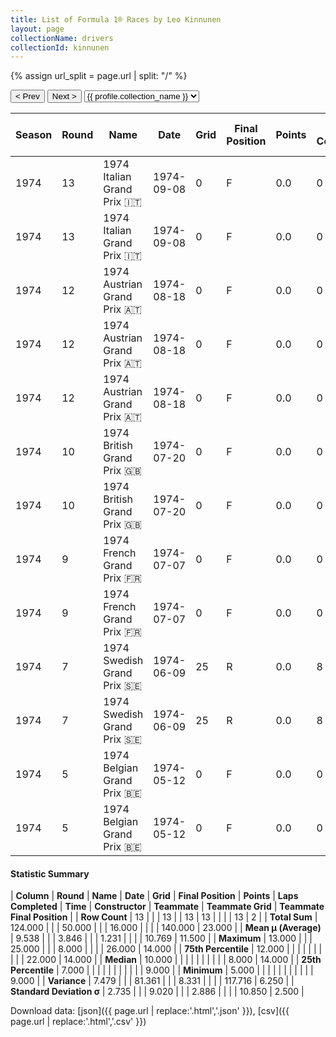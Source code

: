 ```yaml
---
title: List of Formula 1® Races by Leo Kinnunen
layout: page
collectionName: drivers
collectionId: kinnunen
---
```


{% assign url_split = page.url | split: "/" %}
<div id="collection-navigation">
<button onclick="selector.options[selector.selectedIndex-1].value && (window.location = selector.options[selector.selectedIndex-1].value);">&lt; Prev</button>
<button onclick="selector.options[selector.selectedIndex+1].value && (window.location = selector.options[selector.selectedIndex+1].value);">Next &gt;</button>
<select id="selector" onchange="this.options[this.selectedIndex].value && (window.location = this.options[this.selectedIndex].value);">
  {% for collectionId in site.data[page.collectionName].refs %}
    {% if collectionId == page.collectionId %}
      {% assign selected = "selected" %}
    {% else %}
      {% assign selected = "" %}
    {% endif %}
    {% assign profile = site.data[page.collectionName][collectionId].profile %}
    <option value="/f1/{{ page.collectionName }}/{{ collectionId }}/{{ url_split[4] }}" {{ selected }}>{{ profile.collection_name }}</option>
  {% endfor %}
</select>
</div>

| Season | Round | Name | Date | Grid | Final Position | Points | Laps Completed | Time | Constructor | Teammate | Teammate Grid | Teammate Final Position |
|--|--|--|--|--|--|--|--|--|--|--|--|--|
| 1974 | 13 | 1974 Italian Grand Prix 🇮🇹 | 1974-09-08 | 0 | F | 0.0 | 0 |   | Surtees 🇬🇧 | [José Dolhem 🇫🇷](/f1/drivers/dolhem) | 0 | F |
| 1974 | 13 | 1974 Italian Grand Prix 🇮🇹 | 1974-09-08 | 0 | F | 0.0 | 0 |   | Surtees 🇬🇧 | [Derek Bell 🇬🇧](/f1/drivers/bell) | 0 | F |
| 1974 | 12 | 1974 Austrian Grand Prix 🇦🇹 | 1974-08-18 | 0 | F | 0.0 | 0 |   | Surtees 🇬🇧 | [Dieter Quester 🇦🇹](/f1/drivers/quester) | 25 | 9 |
| 1974 | 12 | 1974 Austrian Grand Prix 🇦🇹 | 1974-08-18 | 0 | F | 0.0 | 0 |   | Surtees 🇬🇧 | [Derek Bell 🇬🇧](/f1/drivers/bell) | 0 | F |
| 1974 | 12 | 1974 Austrian Grand Prix 🇦🇹 | 1974-08-18 | 0 | F | 0.0 | 0 |   | Surtees 🇬🇧 | [Jean-Pierre Jabouille 🇫🇷](/f1/drivers/jabouille) | 0 | F |
| 1974 | 10 | 1974 British Grand Prix 🇬🇧 | 1974-07-20 | 0 | F | 0.0 | 0 |   | Surtees 🇬🇧 | [Jochen Mass 🇩🇪](/f1/drivers/mass) | 17 | 14 |
| 1974 | 10 | 1974 British Grand Prix 🇬🇧 | 1974-07-20 | 0 | F | 0.0 | 0 |   | Surtees 🇬🇧 | [Derek Bell 🇬🇧](/f1/drivers/bell) | 0 | F |
| 1974 | 9 | 1974 French Grand Prix 🇫🇷 | 1974-07-07 | 0 | F | 0.0 | 0 |   | Surtees 🇬🇧 | [Jochen Mass 🇩🇪](/f1/drivers/mass) | 18 | R |
| 1974 | 9 | 1974 French Grand Prix 🇫🇷 | 1974-07-07 | 0 | F | 0.0 | 0 |   | Surtees 🇬🇧 | [José Dolhem 🇫🇷](/f1/drivers/dolhem) | 0 | F |
| 1974 | 7 | 1974 Swedish Grand Prix 🇸🇪 | 1974-06-09 | 25 | R | 0.0 | 8 |   | Surtees 🇬🇧 | [Jochen Mass 🇩🇪](/f1/drivers/mass) | 22 | R |
| 1974 | 7 | 1974 Swedish Grand Prix 🇸🇪 | 1974-06-09 | 25 | R | 0.0 | 8 |   | Surtees 🇬🇧 | [Carlos Pace 🇧🇷](/f1/drivers/pace) | 24 | R |
| 1974 | 5 | 1974 Belgian Grand Prix 🇧🇪 | 1974-05-12 | 0 | F | 0.0 | 0 |   | Surtees 🇬🇧 | [Jochen Mass 🇩🇪](/f1/drivers/mass) | 26 | R |
| 1974 | 5 | 1974 Belgian Grand Prix 🇧🇪 | 1974-05-12 | 0 | F | 0.0 | 0 |   | Surtees 🇬🇧 | [Carlos Pace 🇧🇷](/f1/drivers/pace) | 8 | R |

#### Statistic Summary

| **Column** | **Round** | **Name** | **Date** | **Grid** | **Final Position** | **Points** | **Laps Completed** | **Time** | **Constructor** | **Teammate** | **Teammate Grid** | **Teammate Final Position** |
| **Row Count** | 13 |  |  | 13 |  | 13 | 13 |  |  |  | 13 | 2 |
| **Total Sum** | 124.000 |  |  | 50.000 |  |  | 16.000 |  |  |  | 140.000 | 23.000 |
| **Mean μ (Average)** | 9.538 |  |  | 3.846 |  |  | 1.231 |  |  |  | 10.769 | 11.500 |
| **Maximum** | 13.000 |  |  | 25.000 |  |  | 8.000 |  |  |  | 26.000 | 14.000 |
| **75th Percentile** | 12.000 |  |  |  |  |  |  |  |  |  | 22.000 | 14.000 |
| **Median** | 10.000 |  |  |  |  |  |  |  |  |  | 8.000 | 14.000 |
| **25th Percentile** | 7.000 |  |  |  |  |  |  |  |  |  |  | 9.000 |
| **Minimum** | 5.000 |  |  |  |  |  |  |  |  |  |  | 9.000 |
| **Variance** | 7.479 |  |  | 81.361 |  |  | 8.331 |  |  |  | 117.716 | 6.250 |
| **Standard Deviation σ** | 2.735 |  |  | 9.020 |  |  | 2.886 |  |  |  | 10.850 | 2.500 |

Download data: [json]({{ page.url | replace:'.html','.json' }}), [csv]({{ page.url | replace:'.html','.csv' }})
